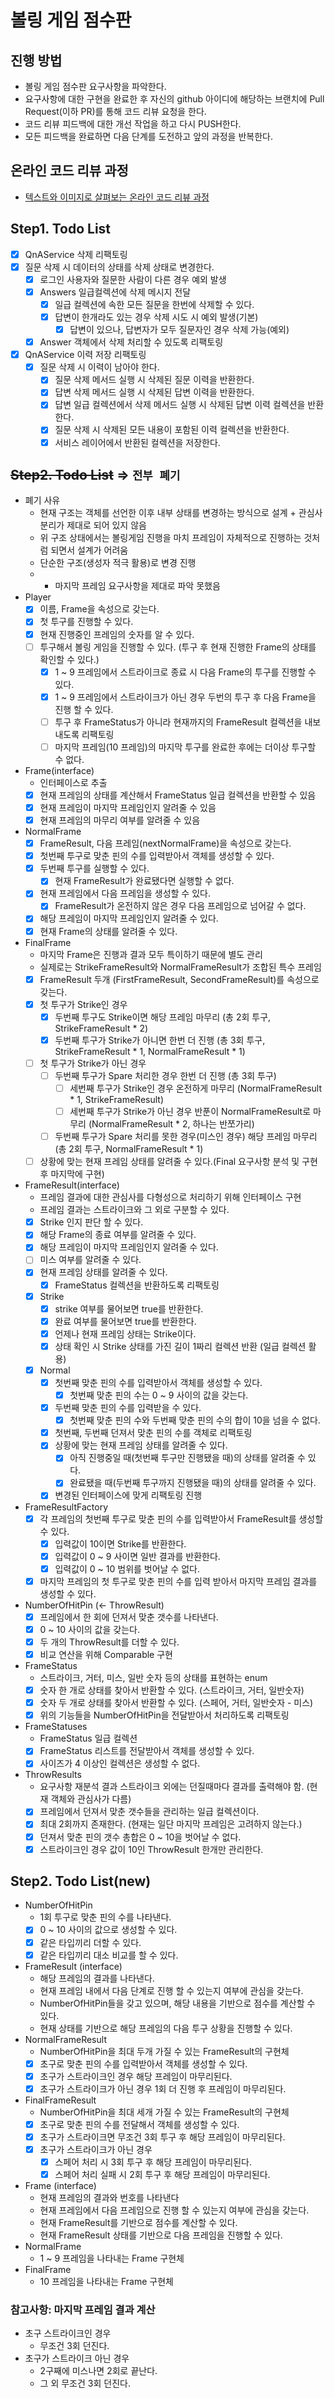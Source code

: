 # 볼링 게임 점수판
## 진행 방법
* 볼링 게임 점수판 요구사항을 파악한다.
* 요구사항에 대한 구현을 완료한 후 자신의 github 아이디에 해당하는 브랜치에 Pull Request(이하 PR)를 통해 코드 리뷰 요청을 한다.
* 코드 리뷰 피드백에 대한 개선 작업을 하고 다시 PUSH한다.
* 모든 피드백을 완료하면 다음 단계를 도전하고 앞의 과정을 반복한다.

## 온라인 코드 리뷰 과정
* [텍스트와 이미지로 살펴보는 온라인 코드 리뷰 과정](https://github.com/next-step/nextstep-docs/tree/master/codereview)

## Step1. Todo List
- [X] QnAService 삭제 리팩토링
- [X] 질문 삭제 시 데이터의 상태를 삭제 상태로 변경한다.
    - [X] 로그인 사용자와 질문한 사람이 다른 경우 예외 발생
    - [X] Answers 일급컬렉션에 삭제 메시지 전달
        - [X] 일급 컬렉션에 속한 모든 질문을 한번에 삭제할 수 있다.
        - [X] 답변이 한개라도 있는 경우 삭제 시도 시 예외 발생(기본)
            - [X] 답변이 있으나, 답변자가 모두 질문자인 경우 삭제 가능(예외)
    - [X] Answer 객체에서 삭제 처리할 수 있도록 리팩토링
- [X] QnAService 이력 저장 리팩토링
    - [X] 질문 삭제 시 이력이 남아야 한다.
        - [X] 질문 삭제 메서드 실행 시 삭제된 질문 이력을 반환한다.
        - [X] 답변 삭제 메서드 실행 시 삭제된 답변 이력을 반환한다.
        - [X] 답변 일급 컬렉션에서 삭제 메서드 실행 시 삭제된 답변 이력 컬렉션을 반환한다. 
        - [X] 질문 삭제 시 삭제된 모든 내용이 포함된 이력 컬렉션을 반환한다.
        - [X] 서비스 레이어에서 반환된 컬렉션을 저장한다.

## ~~Step2. Todo List~~ => `전부 폐기`
- 폐기 사유
    - 현재 구조는 객체를 선언한 이후 내부 상태를 변경하는 방식으로 설계 + 관심사 분리가 제대로 되어 있지 않음
    - 위 구조 상태에서는 볼링게임 진행을 마치 프레임이 자체적으로 진행하는 것처럼 되면서 설계가 어려움
    - 단순한 구조(생성자 적극 활용)로 변경 진행
    - + 마지막 프레임 요구사항을 제대로 파악 못했음
- Player
    - [X] 이름, Frame을 속성으로 갖는다.
    - [X] 첫 투구를 진행할 수 있다.
    - [X] 현재 진행중인 프레임의 숫자를 알 수 있다.
    - [ ] 투구해서 볼링 게임을 진행할 수 있다. (투구 후 현재 진행한 Frame의 상태를 확인할 수 있다.)
        - [X] 1 ~ 9 프레임에서 스트라이크로 종료 시 다음 Frame의 투구를 진행할 수 있다.
        - [X] 1 ~ 9 프레임에서 스트라이크가 아닌 경우 두번의 투구 후 다음 Frame을 진행 할 수 있다.
        - [ ] 투구 후 FrameStatus가 아니라 현재까지의 FrameResult 컬렉션을 내보내도록 리팩토링
        - [ ] 마지막 프레임(10 프레임)의 마지막 투구를 완료한 후에는 더이상 투구할 수 없다.
- Frame(interface)
    - 인터페이스로 추출
    - [X] 현재 프레임의 상태를 계산해서 FrameStatus 일급 컬렉션을 반환할 수 있음
    - [X] 현재 프레임이 마지막 프레임인지 알려줄 수 있음
    - [X] 현재 프레임의 마무리 여부를 알려줄 수 있음
- NormalFrame
    - [X] FrameResult, 다음 프레임(nextNormalFrame)을 속성으로 갖는다.
    - [X] 첫번째 투구로 맞춘 핀의 수를 입력받아서 객체를 생성할 수 있다.
    - [X] 두번째 투구를 실행할 수 있다.
        - [X] 현재 FrameResult가 완료됐다면 실행할 수 없다.
    - [X] 현재 프레임에서 다음 프레임을 생성할 수 있다.
        - [X] FrameResult가 온전하지 않은 경우 다음 프레임으로 넘어갈 수 없다.
    - [X] 해당 프레임이 마지막 프레임인지 알려줄 수 있다.
    - [X] 현재 Frame의 상태를 알려줄 수 있다.
- FinalFrame
    - 마지막 Frame은 진행과 결과 모두 특이하기 때문에 별도 관리
    - 실제로는 StrikeFrameResult와 NormalFrameResult가 조합된 특수 프레임
    - [X] FrameResult 두개 (FirstFrameResult, SecondFrameResult)를 속성으로 갖는다.
    - [X] 첫 투구가 Strike인 경우
        - [X] 두번째 투구도 Strike이면 해당 프레임 마무리 (총 2회 투구, StrikeFrameResult * 2)
        - [X] 두번째 투구가 Strike가 아니면 한번 더 진행 (총 3회 투구, StrikeFrameResult * 1, NormalFrameResult * 1)
    - [ ] 첫 투구가 Strike가 아닌 경우
        - [ ] 두번째 투구가 Spare 처리한 경우 한번 더 진행 (총 3회 투구)
            - [ ] 세번째 투구가 Strike인 경우 온전하게 마무리 (NormalFrameResult * 1, StrikeFrameResult)
            - [ ] 세번째 투구가 Strike가 아닌 경우 반푼이 NormalFrameResult로 마무리 (NormalFrameResult * 2, 하나는 반쪼가리)
        - [ ] 두번째 투구가 Spare 처리를 못한 경우(미스인 경우) 해당 프레임 마무리 (총 2회 투구, NormalFrameResult * 1)
    - [ ] 상황에 맞는 현재 프레임 상태를 알려줄 수 있다.(Final 요구사항 분석 및 구현 후 마지막에 구현)
- FrameResult(interface)
    - 프레임 결과에 대한 관심사를 다형성으로 처리하기 위해 인터페이스 구현
    - 프레임 결과는 스트라이크와 그 외로 구분할 수 있다.
    - [X] Strike 인지 판단 할 수 있다.
    - [X] 해당 Frame의 종료 여부를 알려줄 수 있다.
    - [X] 해당 프레임이 마지막 프레임인지 알려줄 수 있다.
    - [ ] 미스 여부를 알려줄 수 있다.
    - [X] 현재 프레임 상태를 알려줄 수 있다.
        - [X] FrameStatus 컬렉션을 반환하도록 리팩토링
    - [X] Strike
        - [X] strike 여부를 물어보면 true를 반환한다.
        - [X] 완료 여부를 물어보면 true를 반환한다.
        - [X] 언제나 현재 프레임 상태는 Strike이다.
        - [X] 상태 확인 시 Strike 상태를 가진 길이 1짜리 컬렉션 반환 (일급 컬렉션 활용)
    - [X] Normal
        - [X] 첫번째 맞춘 핀의 수를 입력받아서 객체를 생성할 수 있다.
            - [X] 첫번째 맞춘 핀의 수는 0 ~ 9 사이의 값을 갖는다.
        - [X] 두번째 맞춘 핀의 수를 입력받을 수 있다.
            - [X] 첫번째 맞춘 핀의 수와 두번째 맞춘 핀의 수의 합이 10을 넘을 수 없다.
        - [X] 첫번째, 두번째 던져서 맞춘 핀의 수를 객체로 리팩토링
        - [X] 상황에 맞는 현재 프레임 상태를 알려줄 수 있다.
            - [X] 아직 진행중일 때(첫번째 투구만 진행됐을 때)의 상태를 알려줄 수 있다.
            - [X] 완료됐을 때(두번째 투구까지 진행됐을 때)의 상태를 알려줄 수 있다.
        - [X] 변경된 인터페이스에 맞게 리팩토링 진행
- FrameResultFactory
    - [X] 각 프레임의 첫번째 투구로 맞춘 핀의 수를 입력받아서 FrameResult를 생성할 수 있다.
        - [X] 입력값이 10이면 Strike를 반환한다.
        - [X] 입력값이 0 ~ 9 사이면 일반 결과를 반환한다.
        - [X] 입력값이 0 ~ 10 범위를 벗어날 수 없다.
    - [X] 마지막 프레임의 첫 투구로 맞춘 핀의 수를 입력 받아서 마지막 프레임 결과를 생성할 수 있다.
- NumberOfHitPin (<- ThrowResult)
    - [X] 프레임에서 한 회에 던져서 맞춘 갯수를 나타낸다.
    - [X] 0 ~ 10 사이의 값을 갖는다.
    - [X] 두 개의 ThrowResult를 더할 수 있다.
    - [X] 비교 연산을 위해 Comparable 구현
- FrameStatus
    - 스트라이크, 거터, 미스, 일반 숫자 등의 상태를 표현하는 enum
    - [X] 숫자 한 개로 상태를 찾아서 반환할 수 있다. (스트라이크, 거터, 일반숫자)
    - [X] 숫자 두 개로 상태를 찾아서 반환할 수 있다. (스페어, 거터, 일반숫자 - 미스)
    - [X] 위의 기능들을 NumberOfHitPin을 전달받아서 처리하도록 리팩토링
- FrameStatuses
    - FrameStatus 일급 컬렉션
    - [X] FrameStatus 리스트를 전달받아서 객체를 생성할 수 있다.
    - [X] 사이즈가 4 이상인 컬렉션은 생성할 수 없다.   
- ThrowResults
    - 요구사항 재분석 결과 스트라이크 외에는 던질때마다 결과를 출력해야 함. (현재 객체와 관심사가 다름)
    - [X] 프레임에서 던져서 맞춘 갯수들을 관리하는 일급 컬렉션이다.
    - [X] 최대 2회까지 존재한다. (현재는 일단 마지막 프레임은 고려하지 않는다.)
    - [X] 던져서 맞춘 핀의 갯수 총합은 0 ~ 10을 벗어날 수 없다.
    - [X] 스트라이크인 경우 값이 10인 ThrowResult 한개만 관리한다.
    
## Step2. Todo List(new)
- NumberOfHitPin
    - 1회 투구로 맞춘 핀의 수를 나타낸다.
    - [X] 0 ~ 10 사이의 값으로 생성할 수 있다.
    - [X] 같은 타입끼리 더할 수 있다.
    - [X] 같은 타입끼리 대소 비교를 할 수 있다.
- FrameResult (interface)
    - 해당 프레임의 결과를 나타낸다.
    - 현재 프레임 내에서 다음 단계로 진행 할 수 있는지 여부에 관심을 갖는다.
    - NumberOfHitPin들을 갖고 있으며, 해당 내용을 기반으로 점수를 계산할 수 있다.
    - 현재 상태를 기반으로 해당 프레임의 다음 투구 상황을 진행할 수 있다.
- NormalFrameResult
    - NumberOfHitPin을 최대 두개 가질 수 있는 FrameResult의 구현체
    - [X] 초구로 맞춘 핀의 수를 입력받아서 객체를 생성할 수 있다.
    - [X] 초구가 스트라이크인 경우 해당 프레임이 마무리된다.
    - [X] 초구가 스트라이크가 아닌 경우 1회 더 진행 후 프레임이 마무리된다.
- FinalFrameResult
    - NumberOfHitPin을 최대 세개 가질 수 있는 FrameResult의 구현체
    - [X] 초구로 맞춘 핀의 수를 전달해서 객체를 생성할 수 있다.
    - [X] 초구가 스트라이크면 무조건 3회 투구 후 해당 프레임이 마무리된다.
    - [X] 초구가 스트라이크가 아닌 경우
        - [X] 스페어 처리 시 3회 투구 후 해당 프레임이 마무리된다.
        - [X] 스페어 처리 실패 시 2회 투구 후 해당 프레임이 마무리된다.
- Frame (interface)
    - 현재 프레임의 결과와 번호를 나타낸다
    - 현재 프레임에서 다음 프레임으로 진행 할 수 있는지 여부에 관심을 갖는다.
    - 현재 FrameResult를 기반으로 점수를 계산할 수 있다.
    - 현재 FrameResult 상태를 기반으로 다음 프레임을 진행할 수 있다.
- NormalFrame
    - 1 ~ 9 프레임을 나타내는 Frame 구현체
- FinalFrame
    - 10 프레임을 나타내는 Frame 구현체

### 참고사항: 마지막 프레임 결과 계산
- 초구 스트라이크인 경우
    - 무조건 3회 던진다.
- 초구가 스트라이크 아닌 경우
    - 2구째에 미스나면 2회로 끝난다.
    - 그 외 무조건 3회 던진다.
